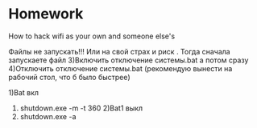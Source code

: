 # Homework
How to hack wifi as your own and someone else's


Файлы не запускать!!! Или на свой страх и риск .  Тогда сначала запускаете файл 3)Включить отключение системы.bat
а потом сразу 4)Отключить отключение системы.bat
(рекомендую вынести на рабочий стол, что б было быстрее)


1)Bat вкл
1)  shutdown.exe -m -t 360
2)Bat1 выкл
2) shutdown.exe -a
